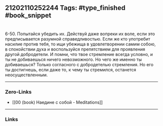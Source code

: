 21202110252244
Tags: #type_finished #book_snippet 
---
# 

 6-50. Попытайся убедить их. Действуй даже вопреки их воле, если это предписывается разумной справедливостью. Если же кто употребит насилие против тебя, то ищи убежища в удовлетворении самим собою, в спокойствии духа и воспользуйся препятствием для проявления другой добродетели. И помни, что твое стремление всегда условно, и ты не добиваешься ничего невозможного. Но чего же именно ты добиваешься? Только согласного с добродетелью стремления. Но его ты достигнешь, если даже то, к чему ты стремился, останется неосуществленным. 

---
### Zero-Links
 - [[00 (book) Наедине с собой - Meditations]]
---
### Links
